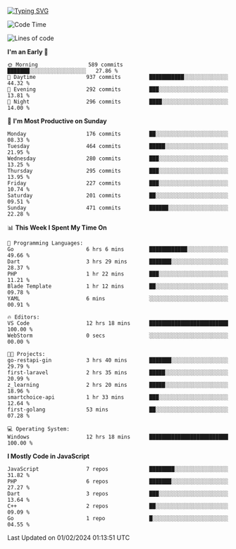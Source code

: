 [![Typing SVG](https://readme-typing-svg.demolab.com?font=Fira+Code&pause=1000&color=F7F7F7&random=false&width=435&lines=Hi+%F0%9F%91%8B%2C+I'm+Rafiu+Sidqi;Junior+Backend+Developer)](https://git.io/typing-svg)
<!--START_SECTION:waka-->
![Code Time](http://img.shields.io/badge/Code%20Time-130%20hrs%2020%20mins-blue)

![Lines of code](https://img.shields.io/badge/From%20Hello%20World%20I%27ve%20Written-651.8%20thousand%20lines%20of%20code-blue)

**I'm an Early 🐤** 

```text
🌞 Morning                589 commits         ███████░░░░░░░░░░░░░░░░░░   27.86 % 
🌆 Daytime                937 commits         ███████████░░░░░░░░░░░░░░   44.32 % 
🌃 Evening                292 commits         ███░░░░░░░░░░░░░░░░░░░░░░   13.81 % 
🌙 Night                  296 commits         ████░░░░░░░░░░░░░░░░░░░░░   14.00 % 
```
📅 **I'm Most Productive on Sunday** 

```text
Monday                   176 commits         ██░░░░░░░░░░░░░░░░░░░░░░░   08.33 % 
Tuesday                  464 commits         █████░░░░░░░░░░░░░░░░░░░░   21.95 % 
Wednesday                280 commits         ███░░░░░░░░░░░░░░░░░░░░░░   13.25 % 
Thursday                 295 commits         ███░░░░░░░░░░░░░░░░░░░░░░   13.95 % 
Friday                   227 commits         ███░░░░░░░░░░░░░░░░░░░░░░   10.74 % 
Saturday                 201 commits         ██░░░░░░░░░░░░░░░░░░░░░░░   09.51 % 
Sunday                   471 commits         ██████░░░░░░░░░░░░░░░░░░░   22.28 % 
```


📊 **This Week I Spent My Time On** 

```text
💬 Programming Languages: 
Go                       6 hrs 6 mins        ████████████░░░░░░░░░░░░░   49.66 % 
Dart                     3 hrs 29 mins       ███████░░░░░░░░░░░░░░░░░░   28.37 % 
PHP                      1 hr 22 mins        ███░░░░░░░░░░░░░░░░░░░░░░   11.21 % 
Blade Template           1 hr 12 mins        ██░░░░░░░░░░░░░░░░░░░░░░░   09.78 % 
YAML                     6 mins              ░░░░░░░░░░░░░░░░░░░░░░░░░   00.91 % 

🔥 Editors: 
VS Code                  12 hrs 18 mins      █████████████████████████   100.00 % 
WebStorm                 0 secs              ░░░░░░░░░░░░░░░░░░░░░░░░░   00.00 % 

🐱‍💻 Projects: 
go-restapi-gin           3 hrs 40 mins       ███████░░░░░░░░░░░░░░░░░░   29.79 % 
first-laravel            2 hrs 35 mins       █████░░░░░░░░░░░░░░░░░░░░   20.99 % 
z_learning               2 hrs 20 mins       █████░░░░░░░░░░░░░░░░░░░░   18.96 % 
smartchoice-api          1 hr 33 mins        ███░░░░░░░░░░░░░░░░░░░░░░   12.64 % 
first-golang             53 mins             ██░░░░░░░░░░░░░░░░░░░░░░░   07.28 % 

💻 Operating System: 
Windows                  12 hrs 18 mins      █████████████████████████   100.00 % 
```

**I Mostly Code in JavaScript** 

```text
JavaScript               7 repos             ████████░░░░░░░░░░░░░░░░░   31.82 % 
PHP                      6 repos             ███████░░░░░░░░░░░░░░░░░░   27.27 % 
Dart                     3 repos             ███░░░░░░░░░░░░░░░░░░░░░░   13.64 % 
C++                      2 repos             ██░░░░░░░░░░░░░░░░░░░░░░░   09.09 % 
Go                       1 repo              █░░░░░░░░░░░░░░░░░░░░░░░░   04.55 % 
```




 Last Updated on 01/02/2024 01:13:51 UTC
<!--END_SECTION:waka-->
